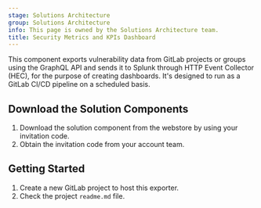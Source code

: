 ```yaml
---
stage: Solutions Architecture
group: Solutions Architecture
info: This page is owned by the Solutions Architecture team.
title: Security Metrics and KPIs Dashboard
---
```


This component exports vulnerability data from GitLab projects or groups using the GraphQL API and sends it to Splunk through HTTP Event Collector (HEC), for the purpose of creating dashboards. It's designed to run as a GitLab CI/CD pipeline on a scheduled basis.

## Download the Solution Components

1. Download the solution component from the webstore by using your invitation code.
1. Obtain the invitation code from your account team.

## Getting Started

1. Create a new GitLab project to host this exporter.
1. Check the project `readme.md` file.

